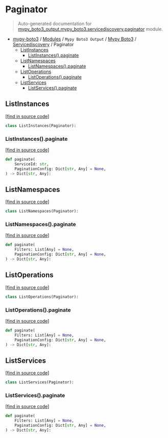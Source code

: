 # Paginator

> Auto-generated documentation for [mypy_boto3_output.mypy_boto3.servicediscovery.paginator](https://github.com/vemel/mypy_boto3/blob/master/mypy_boto3_output/mypy_boto3/servicediscovery/paginator.py) module.

- [mypy-boto3](../../../README.md#mypy_boto3) / [Modules](../../../MODULES.md#mypy-boto3-modules) / `Mypy Boto3 Output` / [Mypy Boto3](../index.md#mypy-boto3) / [Servicediscovery](index.md#servicediscovery) / Paginator
    - [ListInstances](#listinstances)
        - [ListInstances().paginate](#listinstancespaginate)
    - [ListNamespaces](#listnamespaces)
        - [ListNamespaces().paginate](#listnamespacespaginate)
    - [ListOperations](#listoperations)
        - [ListOperations().paginate](#listoperationspaginate)
    - [ListServices](#listservices)
        - [ListServices().paginate](#listservicespaginate)

## ListInstances

[[find in source code]](https://github.com/vemel/mypy_boto3/blob/master/mypy_boto3_output/mypy_boto3/servicediscovery/paginator.py#L10)

```python
class ListInstances(Paginator):
```

### ListInstances().paginate

[[find in source code]](https://github.com/vemel/mypy_boto3/blob/master/mypy_boto3_output/mypy_boto3/servicediscovery/paginator.py#L13)

```python
def paginate(
    ServiceId: str,
    PaginationConfig: Dict[str, Any] = None,
) -> Dict[str, Any]:
```

## ListNamespaces

[[find in source code]](https://github.com/vemel/mypy_boto3/blob/master/mypy_boto3_output/mypy_boto3/servicediscovery/paginator.py#L19)

```python
class ListNamespaces(Paginator):
```

### ListNamespaces().paginate

[[find in source code]](https://github.com/vemel/mypy_boto3/blob/master/mypy_boto3_output/mypy_boto3/servicediscovery/paginator.py#L22)

```python
def paginate(
    Filters: List[Any] = None,
    PaginationConfig: Dict[str, Any] = None,
) -> Dict[str, Any]:
```

## ListOperations

[[find in source code]](https://github.com/vemel/mypy_boto3/blob/master/mypy_boto3_output/mypy_boto3/servicediscovery/paginator.py#L28)

```python
class ListOperations(Paginator):
```

### ListOperations().paginate

[[find in source code]](https://github.com/vemel/mypy_boto3/blob/master/mypy_boto3_output/mypy_boto3/servicediscovery/paginator.py#L31)

```python
def paginate(
    Filters: List[Any] = None,
    PaginationConfig: Dict[str, Any] = None,
) -> Dict[str, Any]:
```

## ListServices

[[find in source code]](https://github.com/vemel/mypy_boto3/blob/master/mypy_boto3_output/mypy_boto3/servicediscovery/paginator.py#L37)

```python
class ListServices(Paginator):
```

### ListServices().paginate

[[find in source code]](https://github.com/vemel/mypy_boto3/blob/master/mypy_boto3_output/mypy_boto3/servicediscovery/paginator.py#L40)

```python
def paginate(
    Filters: List[Any] = None,
    PaginationConfig: Dict[str, Any] = None,
) -> Dict[str, Any]:
```
